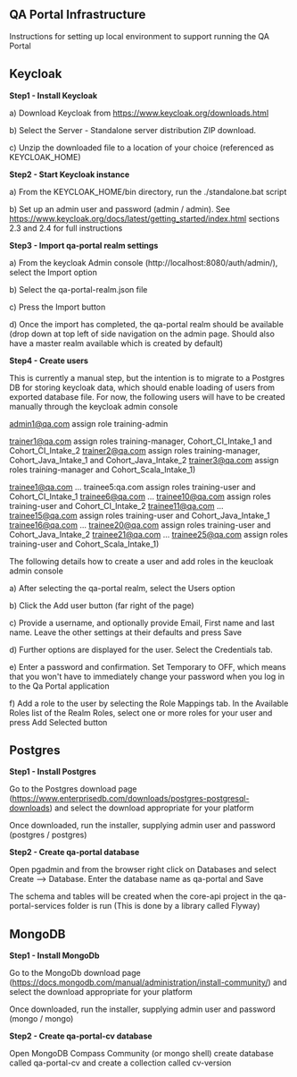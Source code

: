 QA Portal Infrastructure
---

Instructions for setting up local environment to support running the QA Portal

Keycloak
---

**Step1 - Install Keycloak**

a) Download Keycloak from https://www.keycloak.org/downloads.html

b) Select the Server - Standalone server distribution ZIP download.

c) Unzip the downloaded file to a location of your choice (referenced as KEYCLOAK_HOME)

**Step2 - Start Keycloak instance**

a) From the KEYCLOAK_HOME/bin directory, run the ./standalone.bat script

b) Set up an admin user and password (admin / admin). See https://www.keycloak.org/docs/latest/getting_started/index.html 
sections 2.3 and 2.4 for full instructions 


**Step3 - Import qa-portal realm settings**

a) From the keycloak Admin console (http://localhost:8080/auth/admin/), select the Import option

b) Select the qa-portal-realm.json file

c) Press the Import button

d) Once the import has completed, the qa-portal realm should be available (drop down at top left of side navigation on the 
admin page. Should also have a master realm available which is created by default)

**Step4 - Create users**

This is currently a manual step, but the intention is to migrate to a Postgres DB for storing keycloak data, which should enable loading of users from exported database file. For now, the following users will have to be created manually through the keycloak admin console

admin1@qa.com assign role training-admin

trainer1@qa.com  assign roles training-manager, Cohort_CI_Intake_1 and Cohort_CI_Intake_2
trainer2@qa.com  assign roles training-manager, Cohort_Java_Intake_1 and Cohort_Java_Intake_2
trainer3@qa.com  assign roles training-manager and Cohort_Scala_Intake_1)

trainee1@qa.com ... trainee5:qa.com assign roles training-user and Cohort_CI_Intake_1
trainee6@qa.com ... trainee10@qa.com assign roles training-user and Cohort_CI_Intake_2
trainee11@qa.com ... trainee15@qa.com assign roles training-user and Cohort_Java_Intake_1
trainee16@qa.com ... trainee20@qa.com assign roles training-user and Cohort_Java_Intake_2​
trainee21@qa.com ... trainee25@qa.com assign roles training-user and Cohort_Scala_Intake_1)

The following details how to create a user and add roles in the keucloak admin console

a) After selecting the qa-portal realm, select the Users option

b) Click the Add user button (far right of the page)

c) Provide a username, and optionally provide Email, First name and last name. Leave the other settings at their defaults and press Save

d) Further options are displayed for the user. Select the Credentials tab.

e) Enter a password and confirmation. Set Temporary to OFF, which means that you won't have to immediately change your password when you log
in to the Qa Portal application

f) Add a role to the user by selecting the Role Mappings tab. In the Available Roles list of the Realm Roles, select one or more
roles for your user and press Add Selected button


Postgres
---

**Step1 - Install Postgres**

Go to the Postgres download page (https://www.enterprisedb.com/downloads/postgres-postgresql-downloads) and select the download 
appropriate for your platform

Once downloaded, run the installer, supplying admin user and password (postgres / postgres)

**Step2 - Create qa-portal database**

Open pgadmin and from the browser right click on Databases and select Create --> Database. Enter the database name as qa-portal and Save

The schema and tables will be created when the core-api project in the qa-portal-services folder is run (This is done by a library called Flyway)


MongoDB
---

**Step1 - Install MongoDb**

Go to the MongoDb download page (https://docs.mongodb.com/manual/administration/install-community/) and select the download 
appropriate for your platform

Once downloaded, run the installer, supplying admin user and password (mongo / mongo)

**Step2 - Create qa-portal-cv database**

Open MongoDB Compass Community (or mongo shell) create database called qa-portal-cv and create a collection called cv-version
